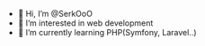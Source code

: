 - 👋 Hi, I’m @SerkOoO
- 👀 I’m interested in web development
- 🌱 I’m currently learning PHP(Symfony, Laravel..)

<!---
C'est du vrai, ça part en vrille
--->
